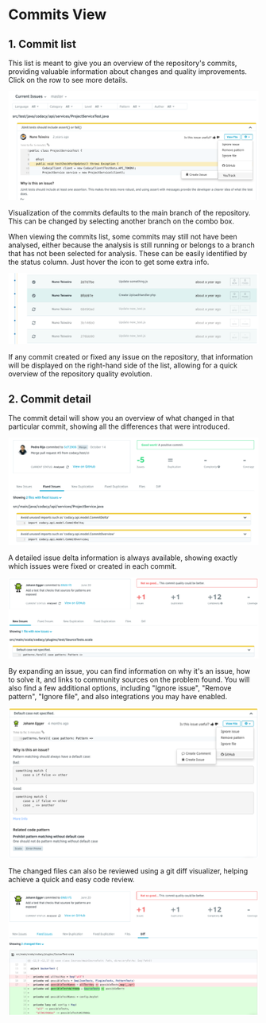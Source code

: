 # Commits View

## 1. Commit list

This list is meant to give you an overview of the repository's commits, providing valuable information about changes and quality improvements. Click on the row to see more details.

![](/images/blobid0.png)

Visualization of the commits defaults to the main branch of the repository. This can be changed by selecting another branch on the combo box.

When viewing the commits list, some commits may still not have been analysed, either because the analysis is still running or belongs to a branch that has not been selected for analysis. These can be easily identified by the status column. Just hover the icon to get some extra info.

![](/images/blobid1.png)

If any commit created or fixed any issue on the repository, that information will be displayed on the right-hand side of the list, allowing for a quick overview of the repository quality evolution.

## 2. Commit detail

The commit detail will show you an overview of what changed in that particular commit, showing all the differences that were introduced.

![](/images/blobid2.png)

A detailed issue delta information is always available, showing exactly which issues were fixed or created in each commit.

![](/images/Screen_Shot_2016-10-11_at_10.00.39.png)

By expanding an issue, you can find information on why it's an issue, how to solve it, and links to community sources on the problem found.
You will also find a few additional options, including "Ignore issue", "Remove pattern", "Ignore file", and also integrations you may have enabled.

![](/images/Screen_Shot_2016-10-11_at_10.03.18.png)

The changed files can also be reviewed using a git diff visualizer, helping achieve a quick and easy code review.

![](/images/Screen_Shot_2016-10-11_at_10.00.55.png)
